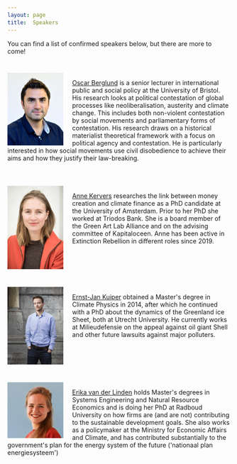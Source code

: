 ```yaml
---
layout: page
title:  Speakers
---
```


You can find a list of confirmed speakers below, but there are more to come!

<div style="overflow: hidden; margin-top: 40px;">
  <img style="float: left; margin-right: 20px;" src="/assets/image23/speakers/oscar.jpg" width="25%"/>
  <p><a href='https://twitter.com/berglund_oscar'>Oscar Berglund</a> is a senior lecturer in international public and social policy at the University of Bristol. His research looks at political contestation of global processes like neoliberalisation, austerity and climate change. This includes both non-violent contestation by social movements and parliamentary forms of contestation. His research draws on a historical materialist theoretical framework with a focus on political agency and contestation. He is particularly interested in how social movements use civil disobedience to achieve their aims and how they justify their law-breaking.</p>
</div>

<div style="overflow: hidden; margin-top: 40px;">
  <img style="float: left; margin-right: 20px;" src="/assets/image23/speakers/anne.jpg" width="25%"/>
  <p><a href='https://twitter.com/anne_kervers'>Anne Kervers</a> researches the link between money creation and climate finance as a PhD candidate at the University of Amsterdam. Prior to her PhD she worked at Triodos Bank. She is a board member of the Green Art Lab Alliance and on the advising committee of Kapitaloceen. Anne has been active in Extinction Rebellion in different roles since 2019.</p>
</div>


<div style="overflow: hidden; margin-top: 40px;">
  <img style="float: left; margin-right: 20px;" src="/assets/image23/speakers/ernst-jan.jpg" width="25%"/>
  <p><a href='https://twitter.com/ErnstKuiper'>Ernst-Jan Kuiper</a> obtained a Master's degree in Climate Physics in 2014, after which he continued with a PhD about the dynamics of the Greenland ice Sheet, both at Utrecht University. He currently works at Milieudefensie on the appeal against oil giant Shell and other future lawsuits against major polluters.</p>
</div>

<div style="overflow: hidden; margin-top: 40px;">
  <img style="float: left; margin-right: 20px;" src="/assets/image23/speakers/erika.jpg" width="25%"/>
  <p><a href='https://www.linkedin.com/in/erikavanderlinden'>Erika van der Linden</a> holds Master's degrees in Systems Engineering and Natural Resource Economics and is doing her PhD at Radboud University on how firms are (and are not) contributing to the sustainable development goals. She also works as a policymaker at the Ministry for Economic Affairs and Climate, and has contributed substantially to the government's plan for the energy system of the future ('nationaal plan energiesysteem')</p>
</div>